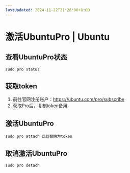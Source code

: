 ```yaml
---
lastUpdated: 2024-11-22T21:26:00+8:00
---
```


# 激活UbuntuPro | Ubuntu

## 查看UbuntuPro状态

```sudo pro status```

## 获取token

1. 前往官网注册账户：<https://ubuntu.com/pro/subscribe>
2. 获取Pro后，复制token备用

## 激活UbuntuPro

```sudo pro attach 此处替换为token```

## 取消激活UbuntuPro

```sudo pro detach```